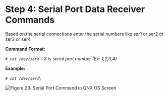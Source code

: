 # Step 4: Serial Port Data Receiver Commands

Based on the serial connections enter the serial numbers like ser1 or ser2 or ser3 or ser4

**Command Format:**

_`# cat /dev/serX` - X is serial port number (Ex: 1,2,3,4)_

**Example:**

_`# cat /dev/ser1`_\


![Figure 23: Serial Port Command in QNX OS Screen](broken-reference)
